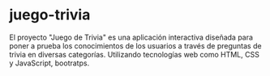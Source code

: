 # juego-trivia
El proyecto "Juego de Trivia" es una aplicación interactiva diseñada para poner a prueba los conocimientos de los usuarios a través de preguntas de trivia en diversas categorías. Utilizando tecnologías web como HTML, CSS y JavaScript, bootratps.

